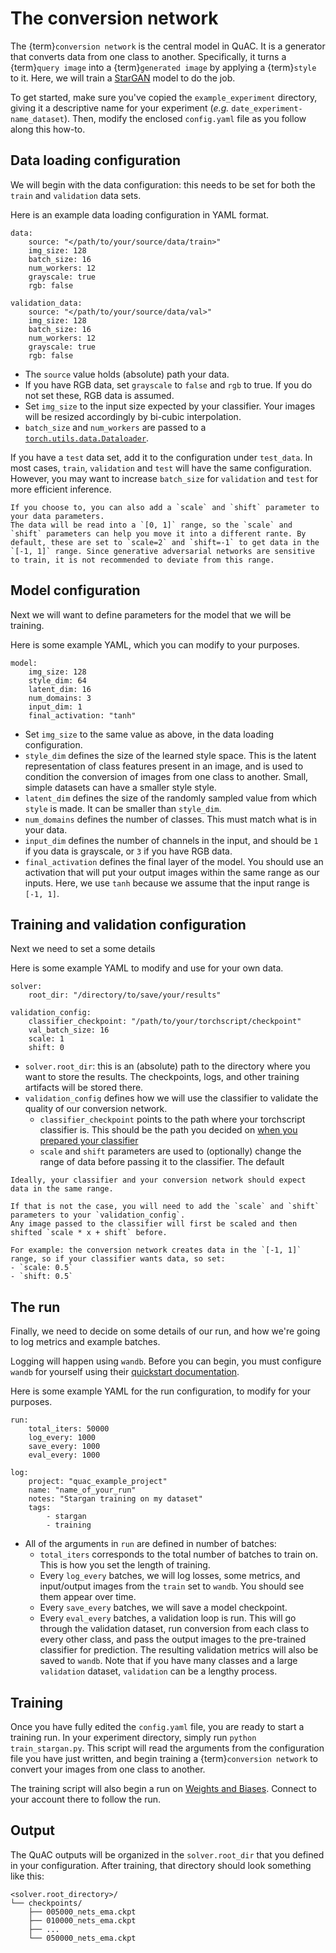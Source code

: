 # The conversion network

The {term}`conversion network` is the central model in QuAC.
It is a generator that converts data from one class to another.
Specifically, it turns a {term}`query image` into a {term}`generated image` by applying a {term}`style` to it.
Here, we will train a [StarGAN](http://arxiv.org/abs/1912.01865) model to do the job.

To get started, make sure you've copied the `example_experiment` directory, giving it a descriptive name for your experiment (*e.g.* `date_experiment-name_dataset`).
Then, modify the enclosed `config.yaml` file as you follow along this how-to.  

## Data loading configuration

We will begin with the data configuration: this needs to be set for both the `train` and `validation` data sets.

Here is an example data loading configuration in YAML format.
```{code-block} yaml
data:
    source: "</path/to/your/source/data/train>"
    img_size: 128
    batch_size: 16
    num_workers: 12
    grayscale: true
    rgb: false

validation_data:
    source: "</path/to/your/source/data/val>"
    img_size: 128
    batch_size: 16
    num_workers: 12
    grayscale: true
    rgb: false
```

- The `source` value holds (absolute) path your data.
- If you have RGB data, set `grayscale` to `false` and `rgb` to true. If you do not set these, RGB data is assumed. 
- Set `img_size` to the input size expected by your classifier. Your images will be resized accordingly by bi-cubic interpolation.
- `batch_size` and `num_workers` are passed to a [`torch.utils.data.Dataloader`](https://pytorch.org/tutorials/beginner/basics/data_tutorial.html).

If you have a `test` data set, add it to the configuration under `test_data`.
In most cases, `train`, `validation` and `test` will have the same configuration. 
However, you may want to increase `batch_size` for `validation` and `test` for more efficient inference.

```note
If you choose to, you can also add a `scale` and `shift` parameter to your data parameters. 
The data will be read into a `[0, 1]` range, so the `scale` and `shift` parameters can help you move it into a different rante. By default, these are set to `scale=2` and `shift=-1` to get data in the `[-1, 1]` range. Since generative adversarial networks are sensitive to train, it is not recommended to deviate from this range.
```

## Model configuration

Next we will want to define parameters for the model that we will be training.

Here is some example YAML, which you can modify to your purposes.
```{code-block} yaml
model:
    img_size: 128
    style_dim: 64
    latent_dim: 16
    num_domains: 3
    input_dim: 1
    final_activation: "tanh"
```

- Set `img_size` to the same value as above, in the data loading configuration. 
- `style_dim` defines the size of the learned style space. This is the latent representation of class features present in an image, and is used to condition the conversion of images from one class to another. Small, simple datasets can have a smaller style style. 
- `latent_dim` defines the size of the randomly sampled value from which `style` is made. It can be smaller than `style_dim`.
- `num_domains` defines the number of classes. This must match what is in your data.
- `input_dim` defines the number of channels in the input, and should be `1` if you data is grayscale, or `3` if you have RGB data. 
- `final_activation` defines the final layer of the model. You should use an activation that will put your output images within the same range as our inputs. Here, we use `tanh` because we assume that the input range is `[-1, 1]`.


## Training and validation configuration
Next we need to set a some details  

Here is some example YAML to modify and use for your own data.  
```{code-block} yaml
solver:
    root_dir: "/directory/to/save/your/results"

validation_config:
    classifier_checkpoint: "/path/to/your/torchscript/checkpoint"
    val_batch_size: 16
    scale: 1
    shift: 0
```

- `solver.root_dir`: this is an (absolute) path to the directory where you want to store the results. The checkpoints, logs, and other training artifacts will be stored there. 
- `validation_config` defines how we will use the classifier to validate the quality of our conversion network. 
    - `classifier_checkpoint` points to the path where your torchscript classifier is. This should be the path you decided on [when you prepared your classifier](classifier.md)
    - `scale` and `shift` parameters are used to (optionally) change the range of data before passing it to the classifier. The default 
```{note}
Ideally, your classifier and your conversion network should expect data in the same range.

If that is not the case, you will need to add the `scale` and `shift` parameters to your `validation_config`. 
Any image passed to the classifier will first be scaled and then shifted `scale * x + shift` before.

For example: the conversion network creates data in the `[-1, 1]` range, so if your classifier wants data, so set: 
- `scale: 0.5`
- `shift: 0.5` 
```

## The run

Finally, we need to decide on some details of our run, and how we're going to log metrics and example batches.

Logging will happen using `wandb`.
Before you can begin, you must configure `wandb` for yourself using their [quickstart documentation](https://docs.wandb.ai/quickstart/). 

Here is some example YAML for the run configuration, to modify for your purposes.
```{code-block} yaml
run:
    total_iters: 50000
    log_every: 1000
    save_every: 1000
    eval_every: 1000

log:
    project: "quac_example_project"
    name: "name_of_your_run"
    notes: "Stargan training on my dataset"
    tags:
        - stargan
        - training
```

- All of the arguments in `run` are defined in number of batches:
    - `total_iters` corresponds to the total number of batches to train on. This is how you set the length of training. 
    - Every `log_every` batches, we will log losses, some metrics, and input/output images from the `train` set to `wandb`. You should see them appear over time. 
    - Every `save_every` batches, we will save a model checkpoint. 
    - Every `eval_every` batches, a validation loop is run. This will go through the validation dataset, run conversion from each class to every other class, and pass the output images to the pre-trained classifier for prediction. The resulting validation metrics will also be saved to `wandb`. Note that if you have many classes and a large `validation` dataset, `validation` can be a lengthy process.  

## Training
Once you have fully edited the `config.yaml` file, you are ready to start a training run. 
In your experiment directory, simply run `python train_stargan.py`. 
This script will read the arguments from the configuration file you have just written, and begin training a {term}`conversion network` to convert your images from one class to another.

The training script will also begin a run on [Weights and Biases](https://wandb.ai).
Connect to your account there to follow the run.

## Output
The QuAC outputs will be organized in the `solver.root_dir` that you defined in your configuration. 
After training, that directory should look something like this: 
```{code-block} bash
<solver.root_directory>/
└── checkpoints/
    ├── 005000_nets_ema.ckpt
    ├── 010000_nets_ema.ckpt
    ├── ...
    └── 050000_nets_ema.ckpt
```
